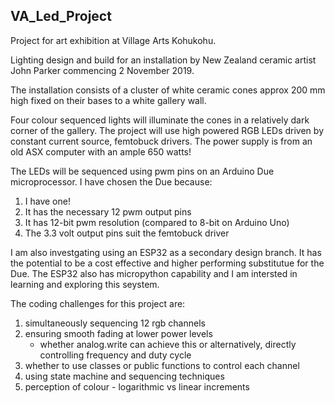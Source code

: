 ## VA_Led_Project
Project for art exhibition at Village Arts Kohukohu.

Lighting design and build for an installation by New Zealand ceramic artist John Parker commencing 2 November 2019.

The installation consists of a cluster of white ceramic cones approx 200 mm high fixed on their bases to a white gallery wall.

Four colour sequenced lights will illuminate the cones in a relatively dark corner of the gallery.
The project will use high powered RGB LEDs driven by constant current source, femtobuck drivers.
The power supply is from an old ASX computer with an ample 650 watts!

The LEDs will be sequenced using pwm pins on an Arduino Due microprocessor.
I have chosen the Due because:

1) I have one!
2) It has the necessary 12 pwm output pins 
3) It has 12-bit pwm resolution (compared to 8-bit on Arduino Uno)
4) The 3.3 volt output pins suit the femtobuck driver

I am also investgating using an ESP32 as a secondary design branch. It has the potential to be a cost effective and higher performing substitutue for the Due. The ESP32 also has micropython capability and I am intersted in learning and exploring this seystem.

The coding challenges for this project are:

1) simultaneously sequencing 12 rgb channels
2) ensuring smooth fading at lower power levels
      - whether analog.write can achieve this or alternatively, directly controlling frequency and duty cycle
3) whether to use classes or public functions to control each channel
4) using state machine and sequencing techniques
5) perception of colour - logarithmic vs linear increments


